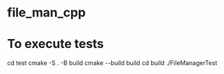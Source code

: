 # file_man_cpp

# To execute tests

cd test
cmake -S . -B build
cmake --build build
cd build
./FileManagerTest